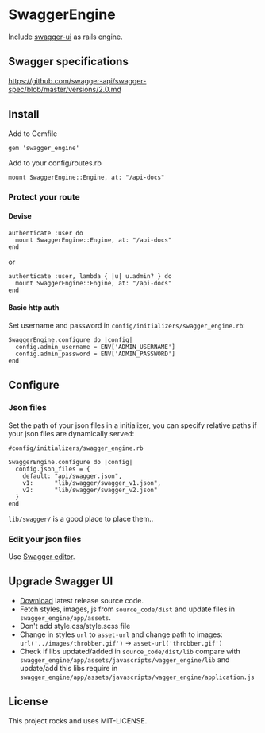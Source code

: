 # SwaggerEngine

Include [swagger-ui](https://github.com/swagger-api/swagger-ui) as rails engine.

## Swagger specifications

https://github.com/swagger-api/swagger-spec/blob/master/versions/2.0.md

## Install

Add to Gemfile

```gem 'swagger_engine'```

Add to your config/routes.rb

```mount SwaggerEngine::Engine, at: "/api-docs"```

### Protect your route

#### Devise

```
authenticate :user do
  mount SwaggerEngine::Engine, at: "/api-docs"
end
```

or

```
authenticate :user, lambda { |u| u.admin? } do
  mount SwaggerEngine::Engine, at: "/api-docs"
end
```

#### Basic http auth

Set username and password in `config/initializers/swagger_engine.rb`:

```
SwaggerEngine.configure do |config|
  config.admin_username = ENV['ADMIN_USERNAME']
  config.admin_password = ENV['ADMIN_PASSWORD']
end
```

## Configure

### Json files

Set the path of your json files in a initializer, you can specify relative paths
if your json files are dynamically served:

```
#config/initializers/swagger_engine.rb

SwaggerEngine.configure do |config|
  config.json_files = {
    default: "api/swagger.json",
    v1:      "lib/swagger/swagger_v1.json",
    v2:      "lib/swagger/swagger_v2.json"
  }
end
```
`lib/swagger/` is a good place to place them..

### Edit your json files

Use [Swagger editor](https://github.com/swagger-api/swagger-editor).

## Upgrade Swagger UI

- [Download](https://github.com/swagger-api/swagger-ui/releases) latest release source code.
- Fetch styles, images, js from `source_code/dist` and update files in `swagger_engine/app/assets`.
- Don't add style.css/style.scss file
- Change in styles `url` to `asset-url` and change path to images:
    `url('../images/throbber.gif')` -> `asset-url('throbber.gif')`
- Check if libs updated/added in  `source_code/dist/lib` compare with `swagger_engine/app/assets/javascripts/wagger_engine/lib` and update/add this libs require in `swagger_engine/app/assets/javascripts/wagger_engine/application.js`

## License

This project rocks and uses MIT-LICENSE.

